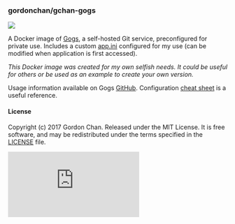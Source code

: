 ### gordonchan/gchan-gogs

[![](https://images.microbadger.com/badges/image/gordonchan/gchan-gogs.svg)](http://microbadger.com/images/gordonchan/gchan-gogs "Get your own image badge on microbadger.com")

A Docker image of [Gogs](https://gogs.io/), a self-hosted Git service, preconfigured for private use. Includes a custom [app.ini](https://github.com/gchan/dockerfiles/blob/master/gchan-gogs/app.ini) configured for my use (can be modified when application is first accessed).

_This Docker image was created for my own selfish needs. It could be useful for others or be used as an example to create your own version._

Usage information available on Gogs [GitHub](https://github.com/gogits/gogs/tree/master/docker#docker-for-gogs). Configuration [cheat sheet](https://gogs.io/docs/advanced/configuration_cheat_sheet) is a useful reference.

#### License

Copyright (c) 2017 Gordon Chan. Released under the MIT License. It is free software, and may be redistributed under the terms specified in the [LICENSE](https://github.com/gchan/dockerfiles/blob/master/LICENSE.txt) file.

[![Analytics](https://ga-beacon.appspot.com/UA-70790190-2/dockerfiles/gchan-gogs/README.md?flat)](https://github.com/igrigorik/ga-beacon)
